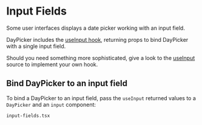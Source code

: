 # Input Fields

Some user interfaces displays a date picker working with an input field.

DayPicker includes the [useInput hook](/api/functions/useinput), returning props
to bind DayPicker with a single input field.

Should you need something more sophisticated, give a look to the [useInput](api/functions/useInput)
source to implement your own hook.

## Bind DayPicker to an input field

To bind a DayPicker to an input field, pass the `useInput` returned values to a
`DayPicker` and an `input` component:

```include
input-fields.tsx
```
